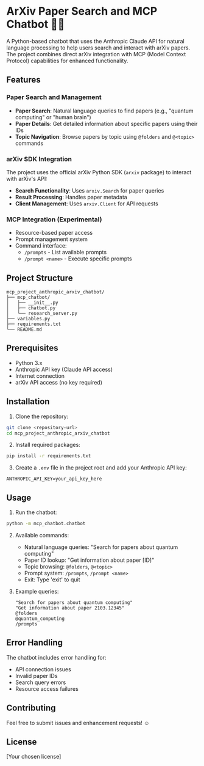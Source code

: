 # ArXiv Paper Search and MCP Chatbot 💬🤖

A Python-based chatbot that uses the Anthropic Claude API for natural language processing to help users search and interact with arXiv papers. The project combines direct arXiv integration with MCP (Model Context Protocol) capabilities for enhanced functionality.

## Features

### Paper Search and Management
- **Paper Search**: Natural language queries to find papers (e.g., "quantum computing" or "human brain")
- **Paper Details**: Get detailed information about specific papers using their IDs
- **Topic Navigation**: Browse papers by topic using `@folders` and `@<topic>` commands

### arXiv SDK Integration    
The project uses the official arXiv Python SDK (`arxiv` package) to interact with arXiv's API:
- **Search Functionality**: Uses `arxiv.Search` for paper queries
- **Result Processing**: Handles paper metadata
- **Client Management**: Uses `arxiv.Client` for API requests

### MCP Integration (Experimental)
- Resource-based paper access
- Prompt management system
- Command interface:
  - `/prompts` - List available prompts
  - `/prompt <name>` - Execute specific prompts

## Project Structure
```
mcp_project_anthropic_arxiv_chatbot/
├── mcp_chatbot/
│   ├── __init__.py
│   ├── chatbot.py
│   └── research_server.py
├── variables.py
├── requirements.txt
└── README.md
```

## Prerequisites

- Python 3.x
- Anthropic API key (Claude API access)
- Internet connection
- arXiv API access (no key required)

## Installation

1. Clone the repository:
```bash
git clone <repository-url>
cd mcp_project_anthropic_arxiv_chatbot
```

2. Install required packages:
```bash
pip install -r requirements.txt
```

3. Create a `.env` file in the project root and add your Anthropic API key:
```
ANTHROPIC_API_KEY=your_api_key_here
```

## Usage

1. Run the chatbot:
```bash
python -m mcp_chatbot.chatbot
```

2. Available commands:
   - Natural language queries: "Search for papers about quantum computing"
   - Paper ID lookup: "Get information about paper [ID]"
   - Topic browsing: `@folders`, `@<topic>`
   - Prompt system: `/prompts`, `/prompt <name>`
   - Exit: Type 'exit' to quit

3. Example queries:
   ```
   "Search for papers about quantum computing"
   "Get information about paper 2103.12345"
   @folders
   @quantum_computing
   /prompts
   ```

## Error Handling

The chatbot includes error handling for:
- API connection issues
- Invalid paper IDs
- Search query errors
- Resource access failures

## Contributing

Feel free to submit issues and enhancement requests! ☺️

## License

[Your chosen license]